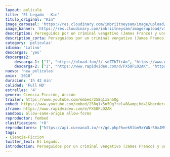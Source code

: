 ```yaml
---
layout: pelicula
title: "El Legado - Kin"
titulo_original: "Kin"
image_carousel: 'https://res.cloudinary.com/imbriitneysam/image/upload/v1542048529/legado-poster-min.jpg'
image_banner: 'https://res.cloudinary.com/imbriitneysam/image/upload/v1542048530/legado-bamnner-min.jpg'
description: Perseguidos por un criminal vengativo (James Franco) y una banda de soldados sobrenaturales, un ex-convicto recién liberado (Jack Reynor) y su hermano adolescente adoptivo (Myles Truitt) se ven obligados a escapar con una arma de origen misterioso que es su única protección.
description_corta: Perseguidos por un criminal vengativo (James Franco) y una banda de soldados sobrenaturales, un ex-convicto recién liberado (Jack Reynor) y su hermano adolescente adoptivo (Myles Truitt) se ven obligados a escapar con una arma de origen misterioso que es su única protección.
category: 'peliculas'
idioma: 'Latino'
descargas: 'yes'
descargas2:
    descarga-1: ["1", "https://oload.fun/f/-sdZThTfcAo", "https://www.google.com/s2/favicons?domain=openload.co","OpenLoad","https://res.cloudinary.com/imbriitneysam/image/upload/v1541473684/mexico.png", "Latino", "Full HD"]
    descarga-2: ["2", "https://www.rapidvideo.com/d/FX58FLO2AK", "https://www.google.com/s2/favicons?domain=www.rapidvideo.com","RapidVideo","https://res.cloudinary.com/imbriitneysam/image/upload/v1541473684/mexico.png", "Latino", "Full HD"]
nuevo: 'new_peliculas'
anio: '2018'
duracion: '1h 42 min'
calidad: 'Full HD'
estrellas: '4'
genero: Ciencia Ficción, Acción
trailer: https://www.youtube.com/embed/258q1x5n5Og
embed: https://www.youtube.com/embed/258q1x5n5Og?rel=0&amp;hd=1&border=0&wmode=opaque&enablejsapi=1&modestbranding=1&controls=1&showinfo=1
iframe: https://www.rapidvideo.com/e/FX58FLO2AK
sandbox: allow-same-origin allow-forms
reproductor: fembed
clasificacion: '+8'
reproductores: ["https://api.cuevana3.io/rr/gd.php?h=ek5lbm9xYWNrS0xJMVp5b21KREk0dFBLbjVkaHhkRGdrOG1jbnBpUnhhS1Z5b1dtcXB2R3RNZlVhSmFqcktuazNxNS9qSnZQeEtPWXEyQ2FoTGFYd2FxU3FadVkyUT09"]
tags:
- Ciencia-Ficcion
twitter_text: El Legado.
introduction: Perseguidos por un criminal vengativo (James Franco) y una banda de soldados sobrenaturales, un ex-convicto recién liberado (Jack Reynor) y su hermano adolescente adoptivo (Myles Truitt) se ven obligados a escapar con una arma de origen misterioso que es su única protección.
---
```













